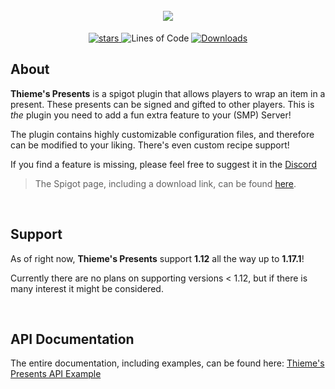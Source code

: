 <h1 align="center">
  <br>
  <img src="https://raw.githubusercontent.com/ThiemeH/ThiemesPresents/master/docs/assets/header.png">
  <br>
</h1>


<p align="center">
  <a href="https://GitHub.com/ThiemeH/ThiemesPresents/stargazers/">
    <img alt="stars" src="https://img.shields.io/github/stars/ThiemeH/ThiemesPresents.svg?color=ffdd00"/>
  </a>  
   <a>
    <img alt="Lines of Code" src="https://tokei.rs/b1/github/ThiemeH/ThiemesPresents?category=code">
  </a>
  <a href="SPIGOT_DOWNLOAD_LINK">
    <img alt="Downloads" src="http://badge.henrya.org/spigotbukkit/downloads?spigot=XXXX&bukkit=XXXX&color=green"/>
  </a>
</p>


## About
**Thieme's Presents** is a spigot plugin that allows players to wrap an item in a present. These presents can be signed and gifted to other players. This is *the* plugin you need to add a fun extra feature to your (SMP) Server!

The plugin contains highly customizable configuration files, and therefore can be modified to your liking. There's even custom recipe support!

If you find a feature is missing, please feel free to suggest it in the [Discord](https://discord.gg/U55dwsGPTn)

> The Spigot page, including a download link, can be found [here]().

<br />

## Support
As of right now, **Thieme's Presents** support **1.12** all the way up to **1.17.1**!

Currently there are no plans on supporting versions < 1.12, but if there is many interest it might be considered.

<br />

## API Documentation

The entire documentation, including examples, can be found here: [Thieme's Presents API Example](https://github.com/ThiemeH/ThiemesPresents-API-example/tree/master)


